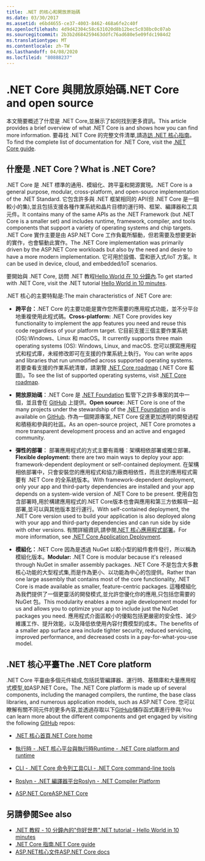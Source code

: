 ```yaml
---
title: .NET 的核心和開放原始碼
ms.date: 03/30/2017
ms.assetid: e6bd4655-ce37-4003-8462-468a6fe2c40f
ms.openlocfilehash: 4d9d42304c58c631020d8b12bec5c038bc0c07ab
ms.sourcegitcommit: 2b3b2d684259463ddfc76ad680e5e09fdc1984d2
ms.translationtype: MT
ms.contentlocale: zh-TW
ms.lasthandoff: 04/08/2020
ms.locfileid: "80888237"
---
```

# <a name="net-core-and-open-source"></a><span data-ttu-id="b4500-102">.NET Core 與開放原始碼</span><span class="sxs-lookup"><span data-stu-id="b4500-102">.NET Core and open source</span></span>

<span data-ttu-id="b4500-103">本文簡要概述了什麼是 .NET Core,並展示了如何找到更多資訊。</span><span class="sxs-lookup"><span data-stu-id="b4500-103">This article provides a brief overview of what .NET Core is and shows how you can find more information.</span></span> <span data-ttu-id="b4500-104">要尋找 .NET Core 的完整文件清單,請造[訪 .NET 核心指南](../../core/index.yml)。</span><span class="sxs-lookup"><span data-stu-id="b4500-104">To find the complete list of documentation for .NET Core, visit the [.NET Core guide](../../core/index.yml).</span></span>

## <a name="what-is-net-core"></a><span data-ttu-id="b4500-105">什麼是 .NET Core？</span><span class="sxs-lookup"><span data-stu-id="b4500-105">What is .NET Core?</span></span>  

<span data-ttu-id="b4500-106">.NET Core 是 .NET 標準的通用、模組化、跨平臺和開源實現。</span><span class="sxs-lookup"><span data-stu-id="b4500-106">.NET Core is a general purpose, modular, cross-platform, and open-source implementation of the .NET Standard.</span></span> <span data-ttu-id="b4500-107">它包含許多與 .NET 框架相同的 API(但 .NET Core 是一個較小的集),並且包括支援各種作業系統和晶片目標的運行時、框架、編譯器和工具元件。</span><span class="sxs-lookup"><span data-stu-id="b4500-107">It contains many of the same APIs as the .NET Framework (but .NET Core is a smaller set) and includes runtime, framework, compiler, and tools components that support a variety of operating systems and chip targets.</span></span> <span data-ttu-id="b4500-108">.NET Core 實作主要是由 ASP.NET Core 工作負載所驅動，但若需要及想要更新的實作，也會驅動此實作。</span><span class="sxs-lookup"><span data-stu-id="b4500-108">The .NET Core implementation was primarily driven by the ASP.NET Core workloads but also by the need and desire to have a more modern implementation.</span></span> <span data-ttu-id="b4500-109">它可用於設備、雲和嵌入式/IoT 方案。</span><span class="sxs-lookup"><span data-stu-id="b4500-109">It can be used in device, cloud, and embedded/IoT scenarios.</span></span>  
  
<span data-ttu-id="b4500-110">要開始與 .NET Core, 訪問 .NET 教程[Hello World 在 10 分鐘內](https://dotnet.microsoft.com/learn/dotnet/hello-world-tutorial/intro).</span><span class="sxs-lookup"><span data-stu-id="b4500-110">To get started with .NET Core, visit the .NET tutorial [Hello World in 10 minutes](https://dotnet.microsoft.com/learn/dotnet/hello-world-tutorial/intro).</span></span>  
  
<span data-ttu-id="b4500-111">.NET 核心的主要特點是:</span><span class="sxs-lookup"><span data-stu-id="b4500-111">The main characteristics of .NET Core are:</span></span>
  
- <span data-ttu-id="b4500-112">**跨平台：**.NET Core 的主要功能是實作您所需要的應用程式功能，並不分平台地重複使用此程式碼。</span><span class="sxs-lookup"><span data-stu-id="b4500-112">**Cross-platform:** .NET Core provides key functionality to implement the app features you need and reuse this code regardless of your platform target.</span></span> <span data-ttu-id="b4500-113">它目前支援三個主要作業系統 (OS):Windows、Linux 和 macOS。</span><span class="sxs-lookup"><span data-stu-id="b4500-113">It currently supports three main operating systems (OS): Windows, Linux, and macOS.</span></span> <span data-ttu-id="b4500-114">您可以撰寫應用程式和程式庫，未經修改即可在支援的作業系統上執行。</span><span class="sxs-lookup"><span data-stu-id="b4500-114">You can write apps and libraries that run unmodified across supported operating systems.</span></span> <span data-ttu-id="b4500-115">若要查看支援的作業系統清單，請瀏覽 [.NET Core roadmap](https://github.com/dotnet/core/blob/master/roadmap.md) (.NET Core 藍圖)。</span><span class="sxs-lookup"><span data-stu-id="b4500-115">To see the list of supported operating systems, visit [.NET Core roadmap](https://github.com/dotnet/core/blob/master/roadmap.md).</span></span>
  
- <span data-ttu-id="b4500-116">**開放原始碼︰**.NET Core 是 [.NET Foundation](https://www.dotnetfoundation.org/) 監管下之許多專案的其中一個，並且會在 [GitHub](https://github.com/) 上提供。</span><span class="sxs-lookup"><span data-stu-id="b4500-116">**Open source:** .NET Core is one of the many projects under the stewardship of the [.NET Foundation](https://www.dotnetfoundation.org/) and is available on [GitHub](https://github.com/).</span></span> <span data-ttu-id="b4500-117">作為一個開源專案,.NET Core 促進更加透明的開發過程和積極和參與的社區。</span><span class="sxs-lookup"><span data-stu-id="b4500-117">As an open-source project, .NET Core promotes a more transparent development process and an active and engaged community.</span></span>  
  
- <span data-ttu-id="b4500-118">**彈性的部署︰** 部署應用程式的方式主要有兩種︰架構相依部署或獨立部署。</span><span class="sxs-lookup"><span data-stu-id="b4500-118">**Flexible deployment:** there are two main ways to deploy your app: framework-dependent deployment or self-contained deployment.</span></span> <span data-ttu-id="b4500-119">在架構相依部署中，只會安裝您的應用程式和協力廠商相依性，而且您的應用程式需要有 .NET Core 的全系統版本。</span><span class="sxs-lookup"><span data-stu-id="b4500-119">With framework-dependent deployment, only your app and third-party dependencies are installed and your app depends on a system-wide version of .NET Core to be present.</span></span> <span data-ttu-id="b4500-120">使用自包含部署時,用於構建應用程式的.NET Core版本也會與應用和第三方依賴項一起部署,並可以與其他版本並行運行。</span><span class="sxs-lookup"><span data-stu-id="b4500-120">With self-contained deployment, the .NET Core version used to build your application is also deployed along with your app and third-party dependencies and can run side by side with other versions.</span></span> <span data-ttu-id="b4500-121">有關詳細資訊,請參閱[.NET 核心應用程式部署](../../core/deploying/index.md)。</span><span class="sxs-lookup"><span data-stu-id="b4500-121">For more information, see [.NET Core Application Deployment](../../core/deploying/index.md).</span></span>

- <span data-ttu-id="b4500-122">**模組化：**.NET Core 因為是透過 NuGet 以較小型的組件套件發行，所以稱為模組化版本。</span><span class="sxs-lookup"><span data-stu-id="b4500-122">**Modular:** .NET Core is modular because it's released through NuGet in smaller assembly packages.</span></span> <span data-ttu-id="b4500-123">.NET Core 不是包含大多數核心功能的大型程式集,而是作為更小、以功能為中心的包提供。</span><span class="sxs-lookup"><span data-stu-id="b4500-123">Rather than one large assembly that contains most of the core functionality, .NET Core is made available as smaller, feature-centric packages.</span></span> <span data-ttu-id="b4500-124">這種模組化為我們提供了一個更靈活的開發模式,並允許您優化你的應用,只包括您需要的 NuGet 包。</span><span class="sxs-lookup"><span data-stu-id="b4500-124">This modularity enables a more agile development model for us and allows you to optimize your app to include just the NuGet packages you need.</span></span> <span data-ttu-id="b4500-125">應用程式介面區較小的優點包括更嚴密的安全性、減少維護工作、提升效能，以及降低依使用內容付費模型的成本。</span><span class="sxs-lookup"><span data-stu-id="b4500-125">The benefits of a smaller app surface area include tighter security, reduced servicing, improved performance, and decreased costs in a pay-for-what-you-use model.</span></span>  
  
## <a name="the-net-core-platform"></a><span data-ttu-id="b4500-126">.NET 核心平臺</span><span class="sxs-lookup"><span data-stu-id="b4500-126">The .NET Core platform</span></span>
  
<span data-ttu-id="b4500-127">.NET Core 平臺由多個元件組成,包括託管編譯器、運行時、基類庫和大量應用程式模型,如ASP.NET Core。</span><span class="sxs-lookup"><span data-stu-id="b4500-127">The .NET Core platform is made up of several components, including the managed compilers, the runtime, the base class libraries, and numerous application models, such as ASP.NET Core.</span></span> <span data-ttu-id="b4500-128">您可以瞭解有關不同元件的更多內容,並透過存取以下[GitHub](https://github.com/)儲存函式庫進行參與:</span><span class="sxs-lookup"><span data-stu-id="b4500-128">You can learn more about the different components and get engaged by visiting the following [GitHub](https://github.com/) repos:</span></span>  
  
- [<span data-ttu-id="b4500-129">.NET 核心首頁</span><span class="sxs-lookup"><span data-stu-id="b4500-129">.NET Core home</span></span>](https://github.com/dotnet/core)  
  
- [<span data-ttu-id="b4500-130">執行時 - .NET 核心平台與執行時</span><span class="sxs-lookup"><span data-stu-id="b4500-130">Runtime - .NET Core platform and runtime</span></span>](https://github.com/dotnet/runtime)  
  
- [<span data-ttu-id="b4500-131">CLI - .NET Core 命令列工具</span><span class="sxs-lookup"><span data-stu-id="b4500-131">CLI - .NET Core command-line tools</span></span>](https://github.com/dotnet/cli)  
  
- [<span data-ttu-id="b4500-132">Roslyn - .NET 編譯器平台</span><span class="sxs-lookup"><span data-stu-id="b4500-132">Roslyn - .NET Compiler Platform</span></span>](https://github.com/dotnet/roslyn)  
  
- [<span data-ttu-id="b4500-133">ASP.NET Core</span><span class="sxs-lookup"><span data-stu-id="b4500-133">ASP.NET Core</span></span>](https://github.com/dotnet/aspnetcore)  
  
## <a name="see-also"></a><span data-ttu-id="b4500-134">另請參閱</span><span class="sxs-lookup"><span data-stu-id="b4500-134">See also</span></span>

- [<span data-ttu-id="b4500-135">.NET 教程 - 10 分鐘內的"你好世界"</span><span class="sxs-lookup"><span data-stu-id="b4500-135">.NET tutorial - Hello World in 10 minutes</span></span>](https://dotnet.microsoft.com/learn/dotnet/hello-world-tutorial/intro)
- [<span data-ttu-id="b4500-136">.NET Core 指南</span><span class="sxs-lookup"><span data-stu-id="b4500-136">.NET Core guide</span></span>](../../core/index.yml)
- [<span data-ttu-id="b4500-137">ASP.NET核心文件</span><span class="sxs-lookup"><span data-stu-id="b4500-137">ASP.NET Core docs</span></span>](/aspnet/core/)
